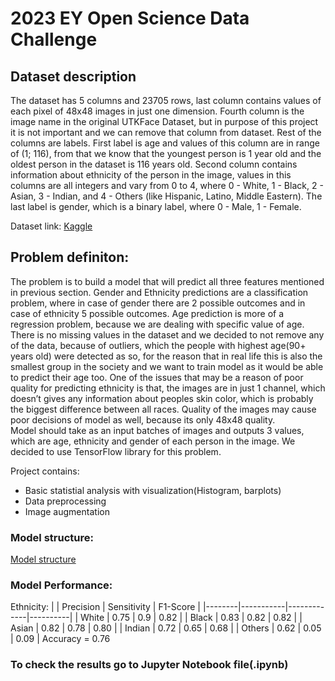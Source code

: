 # 2023 EY Open Science Data Challenge

## Dataset description
The dataset has 5 columns and 23705 rows, last column contains values of each pixel of 48x48 images in just one dimension. Fourth column is the image name in the original
UTKFace Dataset, but in purpose of this project it is not important and we can remove that
column from dataset. Rest of the columns are labels. First label is age and values of this
column are in range of (1; 116), from that we know that the youngest person is 1 year old
and the oldest person in the dataset is 116 years old. Second column contains information
about ethnicity of the person in the image, values in this columns are all integers and vary
from 0 to 4, where 0 - White, 1 - Black, 2 - Asian, 3 - Indian, and 4 - Others (like Hispanic,
Latino, Middle Eastern). The last label is gender, which is a binary label, where 0 - Male, 1 -
Female. 

Dataset link: [Kaggle](https://www.kaggle.com/datasets/nipunarora8/age-gender-and-ethnicity-face-data-csv)  

## Problem definiton:  
The problem is to build a model that will predict all three features mentioned in previous
section. Gender and Ethnicity predictions are a classification problem, where in case of
gender there are 2 possible outcomes and in case of ethnicity 5 possible outcomes. Age
prediction is more of a regression problem, because we are dealing with specific value of
age. There is no missing values in the dataset and we decided to not remove any of the data,
because of outliers, which the people with highest age(90+ years old) were detected as so,
for the reason that in real life this is also the smallest group in the society and we want to
train model as it would be able to predict their age too. One of the issues that may be a
reason of poor quality for predicting ethnicity is that, the images are in just 1 channel, which
doesn’t gives any information about peoples skin color, which is probably the biggest
difference between all races. Quality of the images may cause poor decisions of model as
well, because its only 48x48 quality.  
Model should take as an input batches of images and outputs 3 values, which are age,
ethnicity and gender of each person in the image. We decided to use TensorFlow library for
this problem.

Project contains: 
- Basic statistial analysis with visualization(Histogram, barplots)
- Data preprocessing
- Image augmentation

### Model structure: 
[Model structure](https://github.com/devipeer/Age-gender-origin-prediction/blob/main/model_structure.png)


### Model Performance: 
  
Ethnicity:
|        | Precision | Sensitivity | F1-Score |
|--------|-----------|-------------|----------|
| White  |    0.75   |    0.9      |   0.82   |
| Black  |    0.83   |    0.82     |   0.82   |
| Asian  |    0.82   |    0.78     |   0.80   |
| Indian |    0.72   |    0.65     |   0.68   |
| Others |    0.62   |    0.05     |   0.09   |
Accuracy = 0.76
### To check the results go to Jupyter Notebook file(.ipynb)